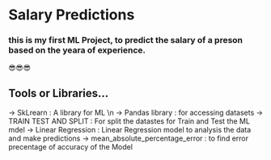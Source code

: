 # Salary Predictions 
### this is my first ML Project, to predict the salary of a preson based on the yeara of experience.
😎😎😎
## Tools or Libraries...
-> SkLrearn : A library for ML \n
-> Pandas library : for accessing datasets
-> TRAIN TEST AND SPLIT : For split the datastes for Train and Test the ML mdel
-> Linear Regression : Linear Regression model to analysis the data and make predictions
-> mean_absolute_percentage_error : to find error precentage of accuracy of the Model
